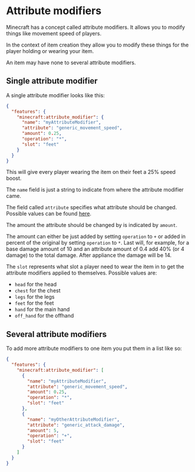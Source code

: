 # Attribute modifiers

Minecraft has a concept called attribute modifiers. It allows you to modify things like movement
speed of players.

In the context of item creation they allow you to modify these things for the player holding or
wearing your item.

An item may have none to several attribute modifiers.

## Single attribute modifier

A single attribute modifier looks like this:

```json
{
  "features": {
    "minecraft:attribute_modifier": {
      "name": "myAttributeModifier",
      "attribute": "generic_movement_speed",
      "amount": 0.25,
      "operation": "*",
      "slot": "feet"
    }
  }
}
```

This will give every player wearing the item on their feet a 25% speed boost.

The `name` field is just a string to indicate from where the attribute modifier came.

The field called `attribute` specifies what attribute should be changed. Possible values can be
found [here](https://liquip.github.io/docs-en/reference/types.html#attribute).

The amount the attribute should be changed by is indicated by `amount`.

The amount can either be just added by setting `operation` to `+` or added in percent of the
original by setting `operation` to `*`. Last will, for example, for a base damage amount of 10 and
an attribute amount of 0.4 add 40% (or 4 damage) to the total damage. After appliance the damage
will be 14.

The `slot` represents what slot a player need to wear the item in to get the attribute modifiers
applied to themselves. Possible values are:

* `head` for the head
* `chest` for the chest
* `legs` for the legs
* `feet` for the feet
* `hand` for the main hand
* `off_hand` for the offhand

## Several attribute modifiers

To add more attribute modifiers to one item you put them in a list like so:

```json
{
  "features": {
    "minecraft:attribute_modifier": [
      {
        "name": "myAttributeModifier",
        "attribute": "generic_movement_speed",
        "amount": 0.25,
        "operation": "*",
        "slot": "feet"
      },
      {
        "name": "myOtherAttributeModifier",
        "attribute": "generic_attack_damage",
        "amount": 5,
        "operation": "+",
        "slot": "feet"
      }
    ]
  }
}
```